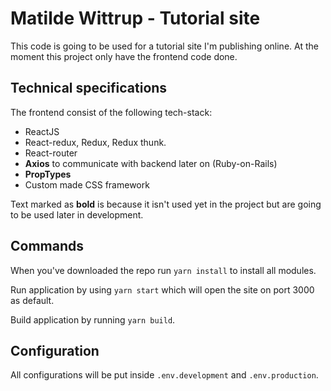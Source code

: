 # Matilde Wittrup - Tutorial site
This code is going to be used for a tutorial site I'm publishing online. At the moment this project only have the frontend code done.

## Technical specifications
The frontend consist of the following tech-stack:
* ReactJS
* React-redux, Redux, Redux thunk.
* React-router
* **Axios** to communicate with backend later on (Ruby-on-Rails)
* **PropTypes**
* Custom made CSS framework

Text marked as **bold** is because it isn't used yet in the project but are going to be used later in development.

## Commands
When you've downloaded the repo run `yarn install` to install all modules.

Run application by using `yarn start` which will open the site on port 3000 as default.

Build application by running `yarn build`.

## Configuration
All configurations will be put inside `.env.development` and `.env.production`.